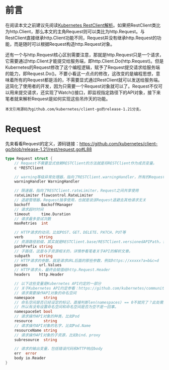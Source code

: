 <!--
 * @Author: jinde.zgm
 * @Date: 2021-04-10 12:04:18
 * @Description: client-go的RestRequest源码解析
-->

# 前言

在阅读本文之前建议先阅读[Kubernetes RestClient解析](./Client.md)。如果把RestClient类比为http.Client，那么本文的主角Request则可以类比为http.Request。与RestClient直接继承http.Client功能不同，Request并没有继承http.Request的功能，而是随时可以根据Request构造http.Request对象。

还有一个与http.Request核心区别需要注意，那就是http.Request只是一个请求，它需要通过http.Client才能提交给服务端，即http.Client.Do(http.Request)。但是Kubernetes的Request修改了这个编程逻辑，赋予了Request提交请求给服务端的能力，即Request.Do()。不要小看这一点点的修改，这改变的是编程思想，意味着所有的Request都是活的，不需要显式通过RestClient就可以发送给服务端。这简化了使用者的开发，因为只需要一个Request对象就可以了。Request不仅可以用来提交请求，还实现了Watch()接口，即监视指定路径下的API对象，接下来笔者就来解析Request是如何实现这些吊炸天的功能。

`本文引用源码为github.com/kubernetes/client-go的release-1.21分支。`

# Request

先来看看Request的定义，源码链接：<https://github.com/kubernetes/client-go/blob/release-1.21/rest/request.go#L88>

```go
type Request struct {
    // Request不需要显式依赖RESTClient的方法就是将RESTClient作为成员变量。
    c *RESTClient

    // warning等级异常处理器，指向了RESTClient.warningHandler，所有的Request共享使用
    warningHandler WarningHandler

    // 限速器，指向了RESTClient.rateLimiter，Request之间共享使用
    rateLimiter flowcontrol.RateLimiter
    // 退避管理器，Request独享使用，也就是说该Request退避去其他请求无关
    backoff     BackoffManager
    // 请求超时时间
    timeout     time.Duration
    // 请求最多尝试次数
    maxRetries  int

    // HTTP请求的动词，比如POST、GET、DELETE、PATCH、PUT等
    verb       string
    // 资源路径前缀，其实就是RESTClient.base/RESTClient.versionedAPIPath，详情参看Request构造函数
    pathPrefix string
    // 子路径，这是与子资源相关的，详情参看笔者关于API的解析文章。
    subpath    string
    // HTTP请求的参数，就是请求URL后面的那些参数，例如https://xxxxx?a=b&c=d
    params     url.Values
    // HTTP请求头，最终会赋值给http.Request.Header
    headers    http.Header

    // 以下这些变量是Kubernetes API约定的一部分
    // 关于Kubernetes API约定参看：https://github.com/kubernetes/community/blob/master/contributors/devel/sig-architecture/api-conventions.md
    // 请求需要操作API对象的命名空间
    namespace    string
    // 命名空间是否已经设定的标记，直接判断len(namespaces) == 0不就完了？此处需要知道的是，空命名空间是Kubernetes保留使用的。
    // 所以有没有设置命名空间和命名空间是否为空不是一回事。
    namespaceSet bool
    // 请求操作API对象的种类，比如Pod
    resource     string
    // 请求操作API对象的名字，比如Pod.Name
    resourceName string
    // 请求操作API对象的子资源，比如bind、proxy
    subresource  string

    // 请求的输出变量，包括错误代码和HTTP响应body
    err  error
    body io.Reader
}
```